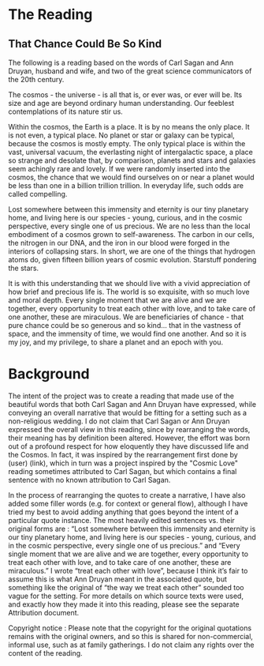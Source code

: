 # The Reading

## That Chance Could Be So Kind

The following is a reading based on the words of Carl Sagan and Ann Druyan, husband and wife, and two of the great science communicators of the 20th century. 

The cosmos - the universe - is all that is, or ever was, or ever will be. Its size and age are beyond ordinary human understanding. Our feeblest contemplations of its nature stir us. 

Within the cosmos, the Earth is a place. It is by no means the only place. It is not even, a typical place. No planet or star or galaxy can be typical, because the cosmos is mostly empty. The only typical place is within the vast, universal vacuum, the everlasting night of intergalactic space, a place so strange and desolate that, by comparison, planets and stars and galaxies seem achingly rare and lovely. If we were randomly inserted into the cosmos, the chance that we would find ourselves on or near a planet would be less than one in a billion trillion trillion. In everyday life, such odds are called compelling. 

Lost somewhere between this immensity and eternity is our tiny planetary home, and living here is our species - young, curious, and in the cosmic perspective, every single one of us precious. We are no less than the local embodiment of a cosmos grown to self-awareness. The carbon in our cells, the nitrogen in our DNA, and the iron in our blood were forged in the interiors of collapsing stars. In short, we are one of the things that hydrogen atoms do, given fifteen billion years of cosmic evolution. Starstuff pondering the stars. 

It is with this understanding that we should live with a vivid appreciation of how brief and precious life is. The world is so exquisite, with so much love and moral depth. Every single moment that we are alive and we are together, every opportunity to treat each other with love, and to take care of one another, these are miraculous. We are beneficiaries of chance - that pure chance could be so generous and so kind… that in the vastness of space, and the immensity of time, we would find one another. And so it is my joy, and my privilege, to share a planet and an epoch with you. 


# Background

The intent of the project was to create a reading that made use of the beautiful words that both Carl Sagan and Ann Druyan have expressed, while conveying an overall narrative that would be fitting for a setting such as a non-religious wedding. I do not claim that Carl Sagan or Ann Druyan expressed the overall view in this reading, since by rearranging the words, their meaning has by definition been altered. However, the effort was born out of a profound respect for how eloquently they have discussed life and the Cosmos. In fact, it was inspired by the rearrangement first done by (user) (link), which in turn was a project inspired by the "Cosmic Love" reading sometimes attributed to Carl Sagan, but which contains a final sentence with no known attribution to Carl Sagan.

In the process of rearranging the quotes to create a narrative, I have also added some filler words (e.g. for context or general flow), although I have tried my best to avoid adding anything that goes beyond the intent of a particular quote instance. The most heavily edited sentences vs. their original forms are :
“Lost somewhere between this immensity and eternity is our tiny planetary home, and living here is our species - young, curious, and in the cosmic perspective, every single one of us precious.”
and
“Every single moment that we are alive and we are together, every opportunity to treat each other with love, and to take care of one another, these are miraculous.”
I wrote “treat each other with love”, because I think it’s fair to assume this is what Ann Druyan meant in the associated quote, but something like the original of “the way we treat each other” sounded too vague for the setting. 
For more details on which source texts were used, and exactly how they made it into this reading, please see the separate Attribution document. 
 

Copyright notice : Please note that the copyright for the original quotations remains with the original owners, and so this is shared for non-commercial, informal use, such as at family gatherings. I do not claim any rights over the content of the reading. 
